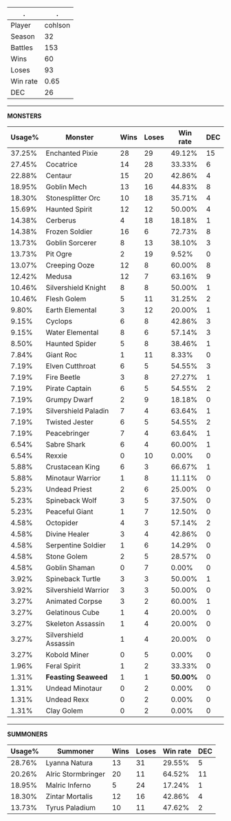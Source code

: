 .|.
|-|-
Player|cohlson
Season|32
Battles|153
Wins|60
Loses|93
Win rate|0.65
DEC|26

---
**MONSTERS**

Usage%|Monster|Wins|Loses|Win rate|DEC|
-|-|-|-|-|-|
37.25%|Enchanted Pixie|28|29|49.12%|15|
27.45%|Cocatrice|14|28|33.33%|6|
22.88%|Centaur|15|20|42.86%|4|
18.95%|Goblin Mech|13|16|44.83%|8|
18.30%|Stonesplitter Orc|10|18|35.71%|4|
15.69%|Haunted Spirit|12|12|50.00%|4|
14.38%|Cerberus|4|18|18.18%|1|
14.38%|Frozen Soldier|16|6|72.73%|8|
13.73%|Goblin Sorcerer|8|13|38.10%|3|
13.73%|Pit Ogre|2|19|9.52%|0|
13.07%|Creeping Ooze|12|8|60.00%|8|
12.42%|Medusa|12|7|63.16%|9|
10.46%|Silvershield Knight|8|8|50.00%|1|
10.46%|Flesh Golem|5|11|31.25%|2|
9.80%|Earth Elemental|3|12|20.00%|1|
9.15%|Cyclops|6|8|42.86%|3|
9.15%|Water Elemental|8|6|57.14%|3|
8.50%|Haunted Spider|5|8|38.46%|1|
7.84%|Giant Roc|1|11|8.33%|0|
7.19%|Elven Cutthroat|6|5|54.55%|3|
7.19%|Fire Beetle|3|8|27.27%|1|
7.19%|Pirate Captain|6|5|54.55%|2|
7.19%|Grumpy Dwarf|2|9|18.18%|0|
7.19%|Silvershield Paladin|7|4|63.64%|1|
7.19%|Twisted Jester|6|5|54.55%|2|
7.19%|Peacebringer|7|4|63.64%|1|
6.54%|Sabre Shark|6|4|60.00%|1|
6.54%|Rexxie|0|10|0.00%|0|
5.88%|Crustacean King|6|3|66.67%|1|
5.88%|Minotaur Warrior|1|8|11.11%|0|
5.23%|Undead Priest|2|6|25.00%|0|
5.23%|Spineback Wolf|3|5|37.50%|0|
5.23%|Peaceful Giant|1|7|12.50%|0|
4.58%|Octopider|4|3|57.14%|2|
4.58%|Divine Healer|3|4|42.86%|0|
4.58%|Serpentine Soldier|1|6|14.29%|0|
4.58%|Stone Golem|2|5|28.57%|0|
4.58%|Goblin Shaman|0|7|0.00%|0|
3.92%|Spineback Turtle|3|3|50.00%|1|
3.92%|Silvershield Warrior|3|3|50.00%|0|
3.27%|Animated Corpse|3|2|60.00%|1|
3.27%|Gelatinous Cube|1|4|20.00%|0|
3.27%|Skeleton Assassin|1|4|20.00%|0|
3.27%|Silvershield Assassin|1|4|20.00%|0|
3.27%|Kobold Miner|0|5|0.00%|0|
1.96%|Feral Spirit|1|2|33.33%|0|
1.31%|**Feasting Seaweed**|1|1|**50.00%**|0|
1.31%|Undead Minotaur|0|2|0.00%|0|
1.31%|Undead Rexx|0|2|0.00%|0|
1.31%|Clay Golem|0|2|0.00%|0|

---
**SUMMONERS**

Usage%|Summoner|Wins|Loses|Win rate|DEC|
-|-|-|-|-|-|
28.76%|Lyanna Natura|13|31|29.55%|5|
20.26%|Alric Stormbringer|20|11|64.52%|11|
18.95%|Malric Inferno|5|24|17.24%|1|
18.30%|Zintar Mortalis|12|16|42.86%|4|
13.73%|Tyrus Paladium|10|11|47.62%|2|
